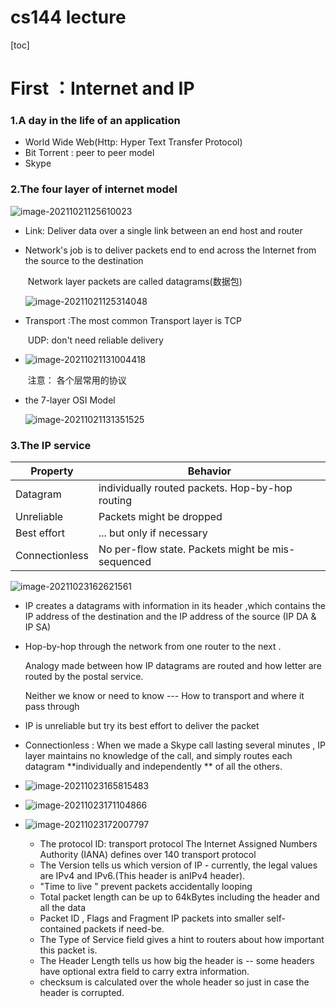 # cs144 lecture

[toc]



# First ：Internet and IP

### 1.A day in the life of an application

- World Wide Web(Http: Hyper Text Transfer Protocol)
- Bit Torrent : peer to peer model 
- Skype



### 2.The four layer of internet model

![image-20211021125610023](https://gitee.com/dongramesez/typora-img/raw/master/img/202201260858000.png)

 - Link: Deliver data over a single link between an end host and router 

 - Network's job is to deliver packets end to end across the Internet from the source to the destination

   ​	Network layer packets are called datagrams(数据包)

   ![image-20211021125314048](https://gitee.com/dongramesez/typora-img/raw/master/img/202201260858007.png)

 - Transport :The most common Transport layer is TCP

   ​	UDP: don't  need reliable delivery

- ![image-20211021131004418](https://gitee.com/dongramesez/typora-img/raw/master/img/202201260858008.png)

  ​	注意： 各个层常用的协议

- the 7-layer OSI Model

  ![image-20211021131351525](https://gitee.com/dongramesez/typora-img/raw/master/img/202201260858009.png)

### 3.The IP service

| Property       | Behavior                                          |
| -------------- | ------------------------------------------------- |
| Datagram       | individually routed packets. Hop-by-hop routing   |
| Unreliable     | Packets might be dropped                          |
| Best effort    | ... but only if necessary                         |
| Connectionless | No per-flow state. Packets might be mis-sequenced |

![image-20211023162621561](https://gitee.com/dongramesez/typora-img/raw/master/img/202201260858010.png)

- IP creates a datagrams with information in its header ,which contains the IP address of the destination and the IP address of the source (IP DA & IP SA)

- Hop-by-hop through the network from one router to the next .

  Analogy made between how IP datagrams are routed and how letter are routed by the postal service.  

  Neither we know or need to know --- How to transport and where it pass through 

- IP is unreliable but try its best effort to deliver the packet

- Connectionless : When we made a Skype call lasting several minutes , IP layer maintains no knowledge of the call, and simply routes each datagram **individually and independently ** of all the others.

- ![image-20211023165815483](https://gitee.com/dongramesez/typora-img/raw/master/img/202201260858011.png)

- ![image-20211023171104866](https://gitee.com/dongramesez/typora-img/raw/master/img/202201260858012.png)

- ![image-20211023172007797](https://gitee.com/dongramesez/typora-img/raw/master/img/202201260858013.png)

   - The protocol ID: transport protocol 
     The Internet Assigned Numbers Authority (IANA) defines over 140 transport protocol
   - The Version tells us which version of IP - currently, the legal values are IPv4 and IPv6.(This header is  anIPv4 header).
   - "Time to live " prevent packets accidentally looping
   - Total packet length can be up to 64kBytes including the header and all the data
   - Packet ID , Flags and Fragment IP packets into smaller self-contained packets if need-be.
   - The Type of Service field gives a hint to routers about how important this packet is.
   - The Header Length tells us how big the header is -- some headers have optional extra field to carry extra information.
   - checksum is calculated over the whole header so just in case the header is corrupted.

  

